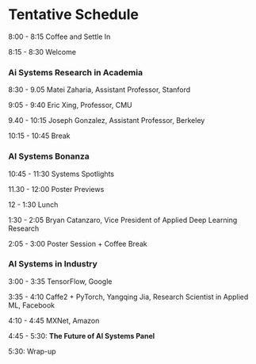 # Tentative Schedule
 
8:00 - 8:15            Coffee and Settle In

8:15 - 8:30            Welcome
 
### Ai Systems Research in Academia

8:30 - 9.05            Matei Zaharia, Assistant Professor, Stanford

9:05 - 9:40            Eric Xing, Professor, CMU

9.40 - 10:15          Joseph Gonzalez, Assistant Professor, Berkeley

 
10:15 - 10:45       Break
 
### AI Systems Bonanza

10:45 - 11:30       Systems Spotlights

11.30 - 12:00       Poster Previews

 
12 - 1:30                Lunch

1:30 - 2:05            Bryan Catanzaro, Vice President of Applied Deep Learning Research

2:05 - 3:00            Poster Session + Coffee Break

 
### AI Systems in Industry

3:00 - 3:35            TensorFlow, Google

3:35 - 4:10            Caffe2 + PyTorch, Yangqing Jia, Research Scientist in Applied ML, Facebook

4:10 - 4:45            MXNet, Amazon

 
4:45 - 5:30:           **The Future of AI Systems Panel**

5:30: Wrap-up

 
